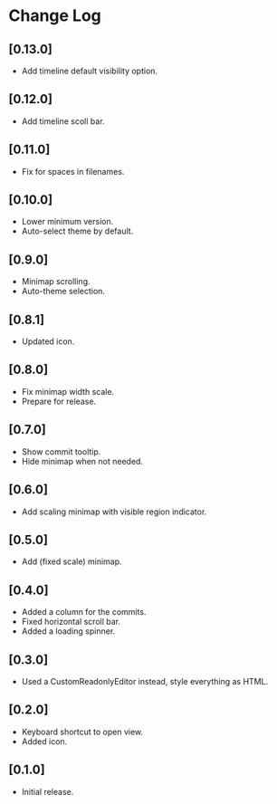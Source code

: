 # Change Log

## [0.13.0]

- Add timeline default visibility option.

## [0.12.0]

- Add timeline scoll bar.

## [0.11.0]

- Fix for spaces in filenames.

## [0.10.0]

- Lower minimum version.
- Auto-select theme by default.

## [0.9.0]

- Minimap scrolling.
- Auto-theme selection.

## [0.8.1]

- Updated icon.

## [0.8.0]

- Fix minimap width scale.
- Prepare for release.

## [0.7.0]

- Show commit tooltip.
- Hide minimap when not needed.

## [0.6.0]

- Add scaling minimap with visible region indicator.

## [0.5.0]

- Add (fixed scale) minimap.

## [0.4.0]

- Added a column for the commits.
- Fixed horizontal scroll bar.
- Added a loading spinner.

## [0.3.0]

- Used a CustomReadonlyEditor instead, style everything as HTML.

## [0.2.0]

- Keyboard shortcut to open view.
- Added icon.

## [0.1.0]

- Initial release.